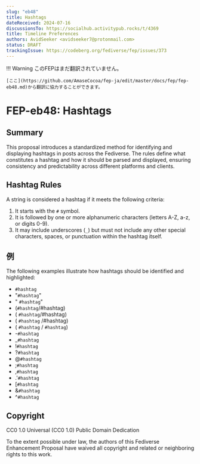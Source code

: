 ```yaml
---
slug: "eb48"
title: Hashtags
dateReceived: 2024-07-16
discussionsTo: https://socialhub.activitypub.rocks/t/4369
title: Timeline Preferences
authors: AvidSeeker <avidseeker7@protonmail.com>
status: DRAFT
trackingIssue: https://codeberg.org/fediverse/fep/issues/373
---
```

!!! Warning
    このFEPはまだ翻訳されていません。

    [ここ](https://github.com/AmaseCocoa/fep-ja/edit/master/docs/fep/fep-eb48.md)から翻訳に協力することができます。

# FEP-eb48: Hashtags

## Summary

This proposal introduces a standardized method for identifying and displaying
hashtags in posts across the Fediverse. The rules define what constitutes a
hashtag and how it should be parsed and displayed, ensuring consistency and
predictability across different platforms and clients.

## Hashtag Rules

A string is considered a hashtag if it meets the following criteria:

1. It starts with the `#` symbol.
2. It is followed by one or more alphanumeric characters (letters A-Z, a-z, or digits 0-9).
3. It may include underscores (`_`) but must not include any other special characters, spaces, or punctuation within the hashtag itself.

## 例

The following examples illustrate how hashtags should be identified and
highlighted:

- `#hashtag`
- "`#hashtag`"
- " `#hashtag`"
- (`#hashtag`/#hashtag)
- ( `#hashtag`/#hashtag)
- ( `#hashtag` /#hashtag)
- ( `#hashtag` / `#hashtag`)
- -`#hashtag`
- \_`#hashtag`
- !`#hashtag`
- ?`#hashtag`
- @`#hashtag`
- ;`#hashtag`
- ,`#hashtag`
- .'`#hashtag`
- [`#hashtag`
- &`#hashtag`
- ^`#hashtag`

## Copyright

CC0 1.0 Universal (CC0 1.0) Public Domain Dedication

To the extent possible under law, the authors of this Fediverse Enhancement
Proposal have waived all copyright and related or neighboring rights to this
work.
